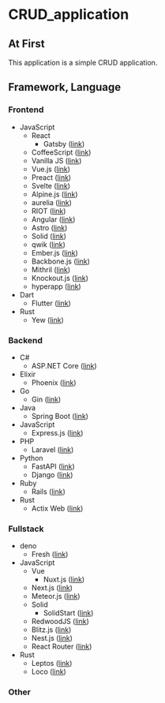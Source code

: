 # CRUD_application

## At First

This application is a simple CRUD application.

## Framework, Language

### Frontend

- JavaScript
  - React
    - Gatsby ([link](https://www.gatsbyjs.com/))
  - CoffeeScript ([link](https://coffeescript.org/))
  - Vanilla JS ([link](http://vanilla-js.com/))
  - Vue.js ([link](https://ja.vuejs.org/))
  - Preact ([link](https://preactjs.com/))
  - Svelte ([link](https://svelte.jp/))
  - Alpine.js ([link](https://alpinejs.dev/))
  - aurelia ([link](https://aurelia.io))
  - RIOT ([link](https://riot.js.org/ja/))
  - Angular ([link](https://angular.jp/))
  - Astro ([link](https://astro.build))
  - Solid ([link](https://www.solidjs.com))
  - qwik ([link](https://qwik.dev))
  - Ember.js ([link](https://emberjs.com))
  - Backbone.js ([link](https://backbonejs.org))
  - Mithril ([link](https://mithril.js.org))
  - Knockout.js ([link](https://knockoutjs.com))
  - hyperapp ([link](https://github.com/jorgebucaran/hyperapp))
- Dart
  - Flutter ([link](https://flutter.dev/))
- Rust
  - Yew ([link](https://yew.rs/))

### Backend

- C#
  - ASP.NET Core ([link](https://docs.microsoft.com/ja-jp/aspnet/core/))
- Elixir
  - Phoenix ([link](https://www.phoenixframework.org/))
- Go
  - Gin ([link](https://gin-gonic.com))
- Java
  - Spring Boot ([link](https://spring.io/projects/spring-boot))
- JavaScript
  - Express.js ([link](https://expressjs.com/))
- PHP
  - Laravel ([link](https://laravel.com/))
- Python
  - FastAPI ([link](https://fastapi.tiangolo.com))
  - Django ([link](https://www.djangoproject.com/))
- Ruby
  - Rails ([link](https://rubyonrails.org/))
- Rust
  - Actix Web ([link](https://actix.rs))

### Fullstack

- deno
  - Fresh ([link](https://fresh.deno.dev))
- JavaScript
  - Vue
    - Nuxt.js ([link](https://ja.nuxtjs.org/))
  - Next.js ([link](https://nextjs.org/))
  - Meteor.js ([link](https://www.meteor.com))
  - Solid
    - SolidStart ([link](https://start.solidjs.com))
  - RedwoodJS ([link](https://redwoodjs.com))
  - Blitz.js ([link](https://blitzjs.com))
  - Nest.js ([link](https://nestjs.com))
  - React Router ([link](https://reactrouter.com))
- Rust
  - Leptos ([link](https://leptos.dev))
  - Loco ([link](https://loco.rs))

### Other

